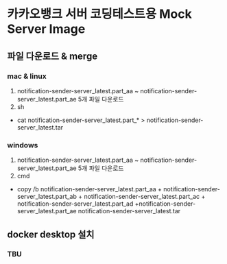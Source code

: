 # 카카오뱅크 서버 코딩테스트용 Mock Server Image

## 파일 다운로드 & merge
### mac & linux
1. notification-sender-server_latest.part_aa ~ notification-sender-server_latest.part_ae 5개 파일 다운로드
1. sh 
  * cat notification-sender-server_latest.part_* > notification-sender-server_latest.tar

### windows
1. notification-sender-server_latest.part_aa ~ notification-sender-server_latest.part_ae 5개 파일 다운로드
1. cmd
  * copy /b notification-sender-server_latest.part_aa + notification-sender-server_latest.part_ab + notification-sender-server_latest.part_ac + notification-sender-server_latest.part_ad +notification-sender-server_latest.part_ae notification-sender-server_latest.tar

## docker desktop 설치 
### TBU
